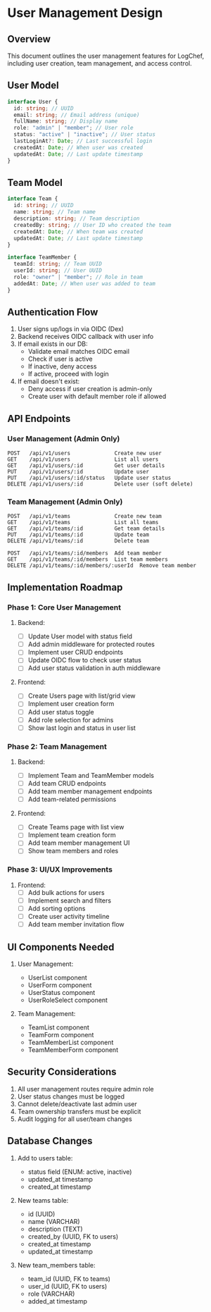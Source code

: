 # User Management Design

## Overview

This document outlines the user management features for LogChef, including user creation, team management, and access control.

## User Model

```typescript
interface User {
  id: string; // UUID
  email: string; // Email address (unique)
  fullName: string; // Display name
  role: "admin" | "member"; // User role
  status: "active" | "inactive"; // User status
  lastLoginAt?: Date; // Last successful login
  createdAt: Date; // When user was created
  updatedAt: Date; // Last update timestamp
}
```

## Team Model

```typescript
interface Team {
  id: string; // UUID
  name: string; // Team name
  description: string; // Team description
  createdBy: string; // User ID who created the team
  createdAt: Date; // When team was created
  updatedAt: Date; // Last update timestamp
}

interface TeamMember {
  teamId: string; // Team UUID
  userId: string; // User UUID
  role: "owner" | "member"; // Role in team
  addedAt: Date; // When user was added to team
}
```

## Authentication Flow

1. User signs up/logs in via OIDC (Dex)
2. Backend receives OIDC callback with user info
3. If email exists in our DB:
   - Validate email matches OIDC email
   - Check if user is active
   - If inactive, deny access
   - If active, proceed with login
4. If email doesn't exist:
   - Deny access if user creation is admin-only
   - Create user with default member role if allowed

## API Endpoints

### User Management (Admin Only)

```
POST   /api/v1/users              Create new user
GET    /api/v1/users              List all users
GET    /api/v1/users/:id          Get user details
PUT    /api/v1/users/:id          Update user
PUT    /api/v1/users/:id/status   Update user status
DELETE /api/v1/users/:id          Delete user (soft delete)
```

### Team Management (Admin Only)

```
POST   /api/v1/teams              Create new team
GET    /api/v1/teams              List all teams
GET    /api/v1/teams/:id          Get team details
PUT    /api/v1/teams/:id          Update team
DELETE /api/v1/teams/:id          Delete team

POST   /api/v1/teams/:id/members  Add team member
GET    /api/v1/teams/:id/members  List team members
DELETE /api/v1/teams/:id/members/:userId  Remove team member
```

## Implementation Roadmap

### Phase 1: Core User Management

1. Backend:

   - [ ] Update User model with status field
   - [ ] Add admin middleware for protected routes
   - [ ] Implement user CRUD endpoints
   - [ ] Update OIDC flow to check user status
   - [ ] Add user status validation in auth middleware

2. Frontend:
   - [ ] Create Users page with list/grid view
   - [ ] Implement user creation form
   - [ ] Add user status toggle
   - [ ] Add role selection for admins
   - [ ] Show last login and status in user list

### Phase 2: Team Management

1. Backend:

   - [ ] Implement Team and TeamMember models
   - [ ] Add team CRUD endpoints
   - [ ] Add team member management endpoints
   - [ ] Add team-related permissions

2. Frontend:
   - [ ] Create Teams page with list view
   - [ ] Implement team creation form
   - [ ] Add team member management UI
   - [ ] Show team members and roles

### Phase 3: UI/UX Improvements

1. Frontend:
   - [ ] Add bulk actions for users
   - [ ] Implement search and filters
   - [ ] Add sorting options
   - [ ] Create user activity timeline
   - [ ] Add team member invitation flow

## UI Components Needed

1. User Management:

   - UserList component
   - UserForm component
   - UserStatus component
   - UserRoleSelect component

2. Team Management:
   - TeamList component
   - TeamForm component
   - TeamMemberList component
   - TeamMemberForm component

## Security Considerations

1. All user management routes require admin role
2. User status changes must be logged
3. Cannot delete/deactivate last admin user
4. Team ownership transfers must be explicit
5. Audit logging for all user/team changes

## Database Changes

1. Add to users table:

   - status field (ENUM: active, inactive)
   - updated_at timestamp
   - created_at timestamp

2. New teams table:

   - id (UUID)
   - name (VARCHAR)
   - description (TEXT)
   - created_by (UUID, FK to users)
   - created_at timestamp
   - updated_at timestamp

3. New team_members table:
   - team_id (UUID, FK to teams)
   - user_id (UUID, FK to users)
   - role (VARCHAR)
   - added_at timestamp
